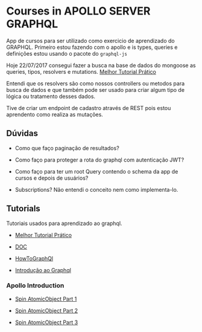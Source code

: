 # Courses in APOLLO SERVER GRAPHQL

App de cursos para ser utilizado como exercicio de aprendizado do GRAPHQL. Primeiro estou fazendo com o apollo e is types, queries e definições estou usando o pacote do `graphql-js`

Hoje 22/07/2017 consegui fazer a busca na base de dados do mongoose as queries, tipos, resolvers e mutations. [Melhor Tutorial Prático](https://www.youtube.com/playlist?list=PL5M9r-aWV-kolt6qNlICdpF-Ofv8cazDl)

Entendi que os resolvers são como nossos controllers ou metodos para busca de dados e que também pode ser usado para criar algum tipo de lógica ou tratamento desses dados.

Tive de criar um endpoint de cadastro através de REST pois estou aprendento como realiza as mutações.


## Dúvidas

* Como que faço paginação de resultados?

* Como faço para proteger a rota do graphql com autenticação JWT?

* Como faço para ter um root Query contendo o schema da app de cursos e depois de usuários?

* Subscriptions? Não entendi o conceito nem como implementa-lo.

## Tutorials

Tutoriais usados para aprendizado ao graphql.

* [Melhor Tutorial Prático](https://www.youtube.com/playlist?list=PL5M9r-aWV-kolt6qNlICdpF-Ofv8cazDl)

* [DOC](http://dev.apollodata.com/tools/graphql-server/setup.html)

* [HowToGraphQl](howtographql.com)

* [Introdução ao Graphql](https://medium.com/tableless/introdu%C3%A7%C3%A3o-ao-graphql-com-node-js-1106c17b9b97)

### Apollo Introduction

* [Spin AtomicObject Part 1](https://spin.atomicobject.com/2017/03/29/graphql-apollo-introduction/)

* [Spin AtomicObject Part 2](https://spin.atomicobject.com/2017/03/30/graphql-apollo-building-server/)

* [Spin AtomicObject Part 3](https://spin.atomicobject.com/2017/03/31/graphql-apollo-building-client/)

